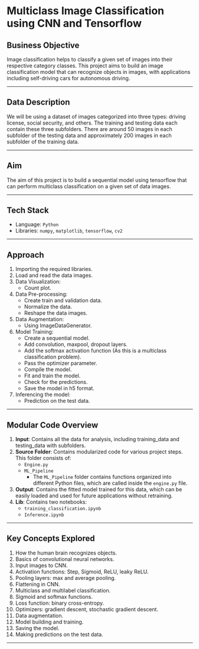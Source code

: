 # Multiclass Image Classification using CNN and Tensorflow

## Business Objective

Image classification helps to classify a given set of images into their respective category classes. This project aims to build an image classification model that can recognize objects in images, with applications including self-driving cars for autonomous driving.

---

## Data Description

We will be using a dataset of images categorized into three types: driving license, social security, and others. The training and testing data each contain these three subfolders. There are around 50 images in each subfolder of the testing data and approximately 200 images in each subfolder of the training data.

---

## Aim

The aim of this project is to build a sequential model using tensorflow that can perform multiclass classification on a given set of data images.

---

## Tech Stack

- Language: `Python`
- Libraries: `numpy`, `matplotlib`, `tensorflow`, `cv2`

---

## Approach

1. Importing the required libraries.
2. Load and read the data images.
3. Data Visualization:
   - Count plot.
4. Data Pre-processing:
   - Create train and validation data.
   - Normalize the data.
   - Reshape the data images.
5. Data Augmentation:
   - Using ImageDataGenerator.
6. Model Training:
   - Create a sequential model.
   - Add convolution, maxpool, dropout layers.
   - Add the softmax activation function (As this is a multiclass classification problem).
   - Pass the optimizer parameter.
   - Compile the model.
   - Fit and train the model.
   - Check for the predictions.
   - Save the model in h5 format.
7. Inferencing the model:
   - Prediction on the test data.

---

## Modular Code Overview

1. **Input**: Contains all the data for analysis, including training_data and testing_data with subfolders.
2. **Source Folder**: Contains modularized code for various project steps. This folder consists of:
   - `Engine.py`
   - `ML_Pipeline`
     - The `ML_Pipeline` folder contains functions organized into different Python files, which are called inside the `engine.py` file.
3. **Output**: Contains the fitted model trained for this data, which can be easily loaded and used for future applications without retraining.
4. **Lib**: Contains two notebooks:
   - `training_classification.ipynb`
   - `Inference.ipynb`

---
   
## Key Concepts Explored

1. How the human brain recognizes objects.
2. Basics of convolutional neural networks.
3. Input images to CNN.
4. Activation functions: Step, Sigmoid, ReLU, leaky ReLU.
5. Pooling layers: max and average pooling.
6. Flattening in CNN.
7. Multiclass and multilabel classification.
8. Sigmoid and softmax functions.
9. Loss function: binary cross-entropy.
10. Optimizers: gradient descent, stochastic gradient descent.
11. Data augmentation.
12. Model building and training.
13. Saving the model.
14. Making predictions on the test data.

---

